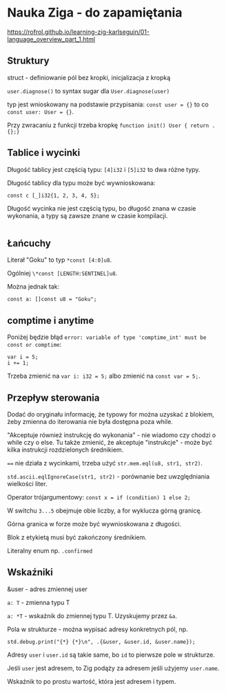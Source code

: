 # Nauka Ziga - do zapamiętania

<https://rofrol.github.io/learning-zig-karlseguin/01-language_overview_part_1.html>

## Struktury

struct - definiowanie pól bez kropki, inicjalizacja z kropką

`user.diagnose()` to syntax sugar dla `User.diagnose(user)`

typ jest wnioskowany na podstawie przypisania: `const user = {}` to co `const user: User = {}`.

Przy zwracaniu z funkcji trzeba kropkę `function init() User { return .{};}`

## Tablice i wycinki

Długość tablicy jest częścią typu: `[4]i32` i `[5]i32` to dwa różne typy.

Długość tablicy dla typu może być wywnioskowana:

```zig
const c [_]i32{1, 2, 3, 4, 5};
```

Długość wycinka nie jest częścią typu, bo długość znana w czasie wykonania, a typy są zawsze znane w czasie kompilacji.

```zig

```

## Łańcuchy

Literał "Goku" to typ `*const [4:0]u8`.

Ogólniej `\*const [LENGTH:SENTINEL]u8`.

Można jednak tak:

```zig
const a: []const u8 = "Goku";
```

## comptime i anytime

Poniżej będzie błąd `error: variable of type 'comptime_int' must be const or comptime`:

```zig
var i = 5;
i += 1;
```

Trzeba zmienić na `var i: i32 = 5;` albo zmienić na `const var = 5;`.

## Przepływ sterowania

Dodać do oryginału informację, że typowy for można uzyskać z blokiem, żeby zmienna do iterowania nie była dostępna poza while.

"Akceptuje również instrukcję do wykonania" - nie wiadomo czy chodzi o while czy o else. Tu także zmienić, że akceptuje "instrukcje" - może być kilka instrukcji rozdzielonych średnikiem.

`==` nie działa z wycinkami, trzeba użyć `str.mem.eql(u8, str1, str2)`.

`std.ascii.eqlIgnoreCase(str1, str2)` - porównanie bez uwzględniania wielkości liter.

Operator trójargumentowy: `const x = if (condition) 1 else 2;`

W switchu `3...5` obejmuje obie liczby, a for wyklucza górną granicę.

Górna granica w forze może być wywnioskowana z długości.

Blok z etykietą musi być zakończony średnikiem.

Literalny enum np. `.confirmed`

## Wskaźniki

&user - adres zmiennej user

`a: T` - zmienna typu T

`a: *T` - wskaźnik do zmiennej typu T. Uzyskujemy przez `&a`.

Pola w strukturze - można wypisać adresy konkretnych pól, np.

```zig
std.debug.print("{*} {*}\n", .{&user, &user.id, &user.name});
```

Adresy `user` i `user.id` są takie same, bo `id` to pierwsze pole w strukturze.

Jeśli `user` jest adresem, to Zig podąży za adresem jeśli użyjemy `user.name`.

Wskaźnik to po prostu wartość, która jest adresem i typem.
